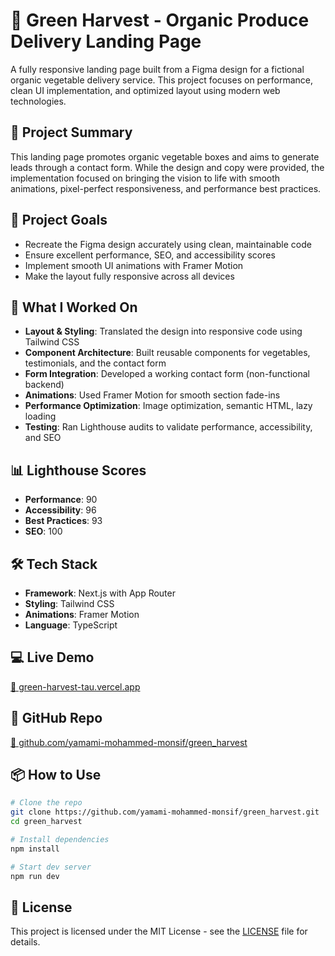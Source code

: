 # 🥦 Green Harvest - Organic Produce Delivery Landing Page

A fully responsive landing page built from a Figma design for a fictional organic vegetable delivery service. This project focuses on performance, clean UI implementation, and optimized layout using modern web technologies.

## 🚀 Project Summary

This landing page promotes organic vegetable boxes and aims to generate leads through a contact form. While the design and copy were provided, the implementation focused on bringing the vision to life with smooth animations, pixel-perfect responsiveness, and performance best practices.

## 🎯 Project Goals

- Recreate the Figma design accurately using clean, maintainable code
- Ensure excellent performance, SEO, and accessibility scores
- Implement smooth UI animations with Framer Motion
- Make the layout fully responsive across all devices

## 🧠 What I Worked On

- **Layout & Styling**: Translated the design into responsive code using Tailwind CSS
- **Component Architecture**: Built reusable components for vegetables, testimonials, and the contact form
- **Form Integration**: Developed a working contact form (non-functional backend)
- **Animations**: Used Framer Motion for smooth section fade-ins
- **Performance Optimization**: Image optimization, semantic HTML, lazy loading
- **Testing**: Ran Lighthouse audits to validate performance, accessibility, and SEO

## 📊 Lighthouse Scores

- **Performance**: 90
- **Accessibility**: 96
- **Best Practices**: 93
- **SEO**: 100

## 🛠️ Tech Stack

- **Framework**: Next.js with App Router
- **Styling**: Tailwind CSS
- **Animations**: Framer Motion
- **Language**: TypeScript

## 💻 Live Demo

[🔗 green-harvest-tau.vercel.app](https://green-harvest-tau.vercel.app/)

## 📂 GitHub Repo

[🔗 github.com/yamami-mohammed-monsif/green_harvest](https://github.com/yamami-mohammed-monsif/green_harvest)

## 📦 How to Use

```bash
# Clone the repo
git clone https://github.com/yamami-mohammed-monsif/green_harvest.git
cd green_harvest

# Install dependencies
npm install

# Start dev server
npm run dev
```

## 🧾 License

This project is licensed under the MIT License - see the [LICENSE](/LICENSE.txt) file for details.
